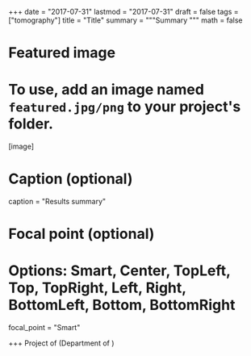 +++
date = "2017-07-31"
lastmod = "2017-07-31"
draft = false
tags = ["tomography"]
title = "Title"
summary = """Summary
"""
math = false

# Featured image
# To use, add an image named `featured.jpg/png` to your project's folder. 
[image]
  # Caption (optional)
  caption = "Results summary"
  
  # Focal point (optional)
  # Options: Smart, Center, TopLeft, Top, TopRight, Left, Right, BottomLeft, Bottom, BottomRight
  focal_point = "Smart"

+++
Project of   (Department of )
